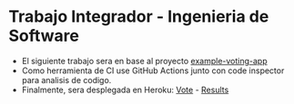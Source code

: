 # Trabajo Integrador - Ingenieria de Software

* El siguiente trabajo sera en base al proyecto [example-voting-app](https://github.com/dockersamples/example-voting-app)
* Como herramienta de CI use GitHub Actions junto con code inspector para analisis de codigo.
* Finalmente, sera desplegada en Heroku: [Vote](https://tp-vote.herokuapp.com/) - [Results](https://tp-result.herokuapp.com/)
  
 
